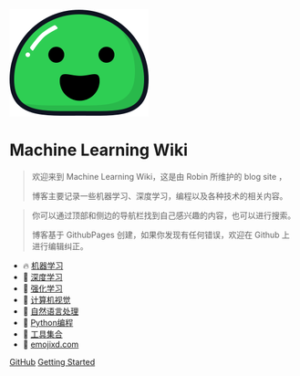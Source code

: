 ![logo](_media/icon.svg)

# Machine Learning Wiki

> 欢迎来到 Machine Learning Wiki，这是由 Robin 所维护的 blog site ，
> 
> 博客主要记录一些机器学习、深度学习，编程以及各种技术的相关内容。

> 你可以通过顶部和侧边的导航栏找到自己感兴趣的内容，也可以进行搜索。
> 
> 博客基于 GithubPages 创建，如果你发现有任何错误，欢迎在 Github 上进行编辑纠正。



- 🔥 [机器学习](machine-learning/)
- 🚀 [深度学习](deeplearning/)
- 👑 [强化学习](deep-rl/)
- 🦖 [计算机视觉](deeplearning/)
- 💎 [自然语言处理](deeplearning/)
- 🐍 [Python编程](python-handbook/)
- 🧰 [工具集合](tools/)
- 🤗 [emojixd.com](https://emojixd.com/)

[GitHub](https://github.com/jianzhnie/machine-learning-wiki)
[Getting Started](deep-rl/)
